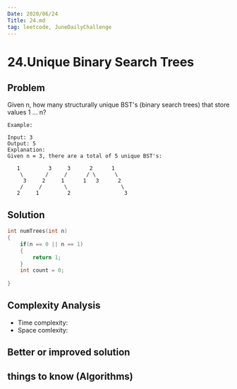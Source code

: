 ```yaml
---
Date: 2020/06/24
Title: 24.md
tag: leetcode, JuneDailyChallenge
---
```

# 24.Unique Binary Search Trees

## Problem
Given n, how many structurally unique BST's (binary search trees) that store values 1 ... n?
```
Example:

Input: 3
Output: 5
Explanation:
Given n = 3, there are a total of 5 unique BST's:

   1         3     3      2      1
    \       /     /      / \      \
     3     2     1      1   3      2
    /     /       \                 \
   2     1         2                 3
```
## Solution
```cpp
int numTrees(int n)
{
    if(n == 0 || n == 1)
    {
        return 1;
    }
    int count = 0;
    
}
```
## Complexity Analysis
- Time complexity:
- Space comlexity:
## Better or improved solution

## things to know (Algorithms)